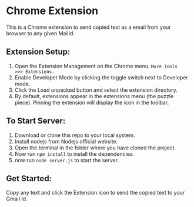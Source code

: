 # Chrome Extension
This is a Chrome extension to send copied text as a email from your browser to any given MailId.

## Extension Setup:
1. Open the Extension Management on the Chrome menu. <code>More Tools >>> Extensions.</code>
2. Enable Developer Mode by clicking the toggle switch next to Developer mode.
3. Click the Load unpacked button and select the extension directory.
4. By default, extensions appear in the extensions menu (the puzzle piece). Pinning the extension will display the icon in the toolbar.

## To Start Server:
1. Download or clone this repo to your local system.
2. Install nodejs from Nodejs official website.
3. Open the terminal in the folder where you have cloned the project.
4. Now run <code>npm install</code> to  install the dependencies.
5. now run <code>node server.js</code> to start the server.

## Get Started:
Copy any text and click the Extension icon to send the copied text to your Gmail Id.

